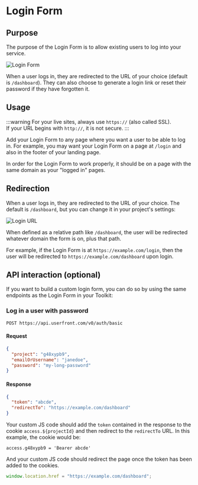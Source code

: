 # Login Form

## Purpose

The purpose of the Login Form is to allow existing users to log into your service.

![Login Form](https://res.cloudinary.com/component/image/upload/w_300/v1582157205/login_mogj1i.png)

When a user logs in, they are redirected to the URL of your choice (default is `/dashboard`). They can also choose to generate a login link or reset their password if they have forgotten it.

## Usage

:::warning
For your live sites, always use `https://` (also called SSL).<br>
If your URL begins with `http://`, it is not secure.
:::

Add your Login Form to any page where you want a user to be able to log in. For example, you may want your Login Form on a page at `/login` and also in the footer of your landing page.

In order for the Login Form to work properly, it should be on a page with the same domain as your "logged in" pages.

## Redirection

When a user logs in, they are redirected to the URL of your choice. The default is `/dashboard`, but you can change it in your project's settings:

![Login URL](https://res.cloudinary.com/component/image/upload/v1583361090/guide/login_url.png)

When defined as a relative path like `/dashboard`, the user will be redirected whatever domain the form is on, plus that path.

For example, if the Login Form is at `https://example.com/login`, then the user will be redirected to `https://example.com/dashboard` upon login.

## API interaction (optional)

If you want to build a custom login form, you can do so by using the same endpoints as the Login Form in your Toolkit:

### Log in a user with password

```
POST https://api.userfront.com/v0/auth/basic
```

#### Request

```json
{
  "project": "g48xypb9",
  "emailOrUsername": "janedoe",
  "password": "my-long-password"
}
```

#### Response

```json
{
  "token": "abcde",
  "redirectTo": "https://example.com/dashboard"
}
```

Your custom JS code should add the `token` contained in the response to the cookie `access.${projectId}` and then redirect to the `redirectTo` URL. In this example, the cookie would be:

```
access.g48xypb9 = 'Bearer abcde'
```

And your custom JS code should redirect the page once the token has been added to the cookies.

```js
window.location.href = "https://example.com/dashboard";
```
